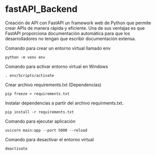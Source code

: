 # fastAPI_Backend
Creación de API con FastAPI un framework web de Python que permite crear APIs de manera rápida y eficiente.
Una de sus ventajas es que FastAPI proporciona documentación automática para que los desarrolladores no tengan que escribir documentación extensa. 

Comando para crear un entorno virtual llamado env
```shell
python -m venv env
```

Comando para activar entorno virtual en Windows
```shell
. env/Scripts/activate
```

Crear archivo requirements.txt (Dependencias)
```shell
pip freeze > requirements.txt
```

Instalar dependencias a partir del archivo requirments.txt.
```shell
pip install -r requirements.txt
```

Comando para ejecutar aplicación
```shell
uvicorn main:app --port 5000 --reload
```

Comando para desactivar el entorno virtual
```shell
deactivate
```
